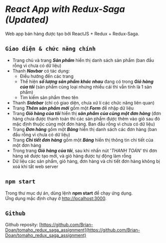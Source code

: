 # **_React App with Redux-Saga (Updated)_**

Web app bán hàng được tạo bởi ReactJS + Redux + Redux-Saga.

## `Giao diện & chức năng chính`

- Trang chủ và trang **_Sản phẩm_** hiển thị danh sách sản phẩm (ban đầu rỗng vì chưa có dữ liệu)
- Thanh **_Navbar_** có tác dụng:
  - Điều hướng đến các trang
  - Thể hiện **_số lượng sản phẩm khác nhau_** đang có trong **_Giỏ hàng của tôi_** (sản phẩm cùng loại nhưng nhiều cái thì vẫn tính là 1 sản phẩm)
  - Tìm kiếm sản phẩm theo tên
- Thanh **_Sidebar_** (chỉ có giao diện, chưa xử lí các chức năng liên quan)
- Trang **_Thêm sản phẩm mới_** gồm một **_Form_** để nhập dữ liệu
- Trang _**Giỏ hàng của tôi**_ hiển thị **_sản phẩm của cùng một đơn hàng_** (đơn hàng chưa được thanh toán thì các sản phẩm được thêm vào giỏ sau đó mặc định thuộc cùng một đơn hàng. Ban đầu rỗng vì chưa có dữ liệu)
- Trang _**Đơn hàng**_ gồm một **_Bảng_** hiển thị danh sách các đơn hàng (ban đầu rỗng vì chưa có dữ liệu)
- Trang _**Chi tiết đơn hàng**_ gồm một **_Bảng_** hiển thị thông tin chi tiết của một đơn hàng
- Trong trang **_Giỏ hàng của tôi_**, sau khi nhấn nút '_THANH TOÁN_' thì đơn hàng sẽ được tạo mới, và giỏ hàng được tự động làm rỗng
- Dữ liệu các sản phẩm, giỏ hàng, đơn hàng và chi tiết đơn hàng không bị xoá khi tắt web server

## `npm start`

Trong thư mục dự án, dùng lệnh **npm start** để chạy ứng dụng.\
Ứng dụng mặc định chạy ở [http://localhost:3000](http://localhost:3000).

## `Github`

Github reposity: [https://github.com/Brian-Doan/tomaho_redux_saga_assignment](https://github.com/Brian-Doan/tomaho_redux_saga_assignment)
